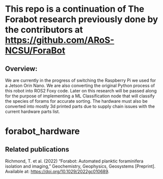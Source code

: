 # This repo is a continuation of The Forabot research previously done by the contributors at https://github.com/ARoS-NCSU/ForaBot
## Overview:
We are currently in the progress of switching the Raspberry Pi we used for a Jetson Orin Nano. We are also converting the original Python process of this robot into ROS2 Foxy code. Later on this research will be passed along for the purpose of implementing a ML Classification node that will classify the species of forams for accurate sorting. The hardware must also be converted into mostly 3d printed parts due to supply chain issues with the current hardware parts list. 

# forabot_hardware
## Related publications
Richmond, T. et al. (2022) “Forabot: Automated planktic foraminifera isolation and imaging,” Geochemistry, Geophysics, Geosystems [Preprint]. Available at: https://doi.org/10.1029/2022gc010689. 
